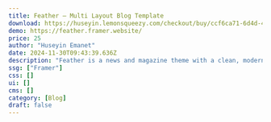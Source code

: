 ```yaml
---
title: Feather — Multi Layout Blog Template
download: https://huseyin.lemonsqueezy.com/checkout/buy/ccf6ca71-6d4d-49a5-858e-e4d3b1e692f3
demo: https://feather.framer.website/
price: 25
author: "Huseyin Emanet"
date: 2024-11-30T09:43:39.636Z
description: "Feather is a news and magazine theme with a clean, modern design suitable for anyone who wants to share their story about ever-changing technology, the latest breaking news or the hottest products."
ssg: ["Framer"]
css: []
ui: []
cms: []
category: [Blog]
draft: false
---
```

